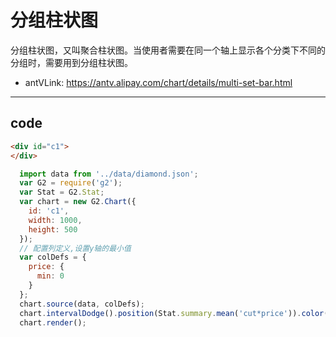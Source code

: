 # 分组柱状图

分组柱状图，又叫聚合柱状图。当使用者需要在同一个轴上显示各个分类下不同的分组时，需要用到分组柱状图。

- antVLink: https://antv.alipay.com/chart/details/multi-set-bar.html

----

## code

```html
<div id="c1">
</div>
```

```js
  import data from '../data/diamond.json';
  var G2 = require('g2');
  var Stat = G2.Stat;
  var chart = new G2.Chart({
    id: 'c1',
    width: 1000,
    height: 500
  });
  // 配置列定义,设置y轴的最小值
  var colDefs = {
    price: {
      min: 0
    }
  };
  chart.source(data, colDefs);
  chart.intervalDodge().position(Stat.summary.mean('cut*price')).color('color');
  chart.render();
```
